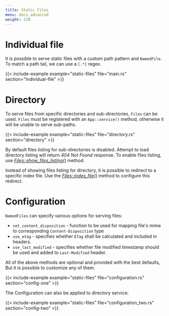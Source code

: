 ```yaml
---
title: Static Files
menu: docs_advanced
weight: 230
---
```


# Individual file

It is possible to serve static files with a custom path pattern and `NamedFile`. To match a path tail, we can use a `[.*]` regex.

{{< include-example example="static-files" file="main.rs" section="individual-file" >}}

# Directory

To serve files from specific directories and sub-directories, `Files` can be used. `Files` must be registered with an `App::service()` method, otherwise it will be unable to serve sub-paths.

{{< include-example example="static-files" file="directory.rs" section="directory" >}}

By default files listing for sub-directories is disabled. Attempt to load directory listing will return _404 Not Found_ response. To enable files listing, use [_Files::show_files_listing()_][showfileslisting] method.

Instead of showing files listing for directory, it is possible to redirect to a specific index file. Use the [_Files::index_file()_][indexfile] method to configure this redirect.

# Configuration

`NamedFiles` can specify various options for serving files:

- `set_content_disposition` - function to be used for mapping file's mime to corresponding `Content-Disposition` type
- `use_etag` - specifies whether `ETag` shall be calculated and included in headers.
- `use_last_modified` - specifies whether file modified timestamp should be used and added to `Last-Modified` header.

All of the above methods are optional and provided with the best defaults, But it is possible to customize any of them.

{{< include-example example="static-files" file="configuration.rs" section="config-one" >}}

The Configuration can also be applied to directory service:

{{< include-example example="static-files" file="configuration_two.rs" section="config-two" >}}

[showfileslisting]: https://docs.rs/actix-files/0.2/actix_files/struct.Files.html
[indexfile]: https://docs.rs/actix-files/0.2/actix_files/struct.Files.html#method.index_file
